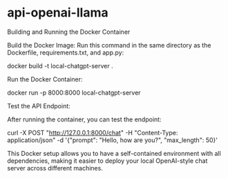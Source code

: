 # api-openai-llama

Building and Running the Docker Container

Build the Docker Image: Run this command in the same directory as the Dockerfile, requirements.txt, and app.py:

docker build -t local-chatgpt-server .


Run the Docker Container:

docker run -p 8000:8000 local-chatgpt-server

Test the API Endpoint:

After running the container, you can test the endpoint:

curl -X POST "http://127.0.0.1:8000/chat" -H "Content-Type: application/json" -d '{"prompt": "Hello, how are you?", "max_length": 50}'

This Docker setup allows you to have a self-contained environment with all dependencies, making it easier to deploy your local OpenAI-style chat server across different machines.

